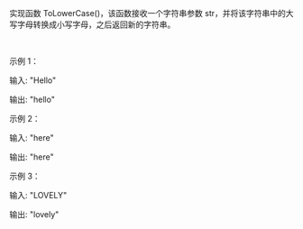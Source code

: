 实现函数 ToLowerCase()，该函数接收一个字符串参数 str，并将该字符串中的大写字母转换成小写字母，之后返回新的字符串。

 

示例 1：

输入: "Hello"

输出: "hello"

示例 2：

输入: "here"

输出: "here"

示例 3：

输入: "LOVELY"

输出: "lovely"
